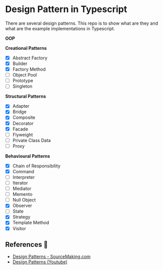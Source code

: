 # Design Pattern in Typescript

There are several design patterns. This repo is to show what are they and what are the example implementations in Typescript.

**OOP**

**Creational Patterns**

- [x] Abstract Factory
- [x] Builder
- [x] Factory Method
- [ ] Object Pool
- [ ] Prototype
- [ ] Singleton

**Structural Patterns**

- [x] Adapter
- [x] Bridge
- [x] Composite
- [x] Decorator
- [x] Facade
- [ ] Flyweight
- [ ] Private Class Data
- [ ] Proxy

**Behavioural Patterns**

- [x] Chain of Responsibility
- [x] Command
- [ ] Interpreter
- [ ] Iterator
- [ ] Mediator
- [ ] Memento
- [ ] Null Object
- [x] Observer
- [ ] State
- [x] Strategy
- [x] Template Method
- [x] Visitor

## References 📗

- [Design Patterns - SourceMaking.com](https://sourcemaking.com/design_patterns)
- [Design Patterns (Youtube)](https://www.youtube.com/watch?v=vNHpsC5ng_E&list=PLF206E906175C7E07)
